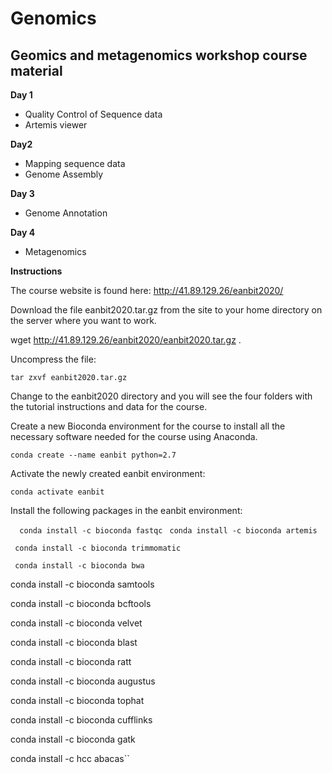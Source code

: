 # Genomics
## Geomics and metagenomics workshop course material

**Day 1**
* Quality Control of Sequence data
* Artemis viewer

**Day2**
* Mapping sequence data
* Genome Assembly

**Day 3**
* Genome Annotation

**Day 4**
* Metagenomics

**Instructions**

The course website is found here: http://41.89.129.26/eanbit2020/

Download the file eanbit2020.tar.gz from the site to your home directory on the server where you want to work.

  wget http://41.89.129.26/eanbit2020/eanbit2020.tar.gz .

Uncompress the file:

  ``tar zxvf eanbit2020.tar.gz``

Change to the eanbit2020 directory and you will see the four folders with the tutorial instructions and data for the course.

Create a new Bioconda environment for the course to install all the necessary software needed for the course using Anaconda.

  ``conda create --name eanbit python=2.7``

Activate the newly created eanbit environment:

  ``conda activate eanbit``

Install the following packages in the eanbit environment:

``  conda install -c bioconda fastqc``
 `` conda install -c bioconda artemis``
  
`` conda install -c bioconda trimmomatic``
  
 `` conda install -c bioconda bwa``
  
  conda install -c bioconda samtools
  
  conda install -c bioconda bcftools
  
  conda install -c bioconda velvet
  
  conda install -c bioconda blast
  
  conda install -c bioconda ratt
  
  conda install -c bioconda augustus
  
  conda install -c bioconda tophat
  
  conda install -c bioconda cufflinks
  
  conda install -c bioconda gatk
  
  conda install -c hcc abacas``

